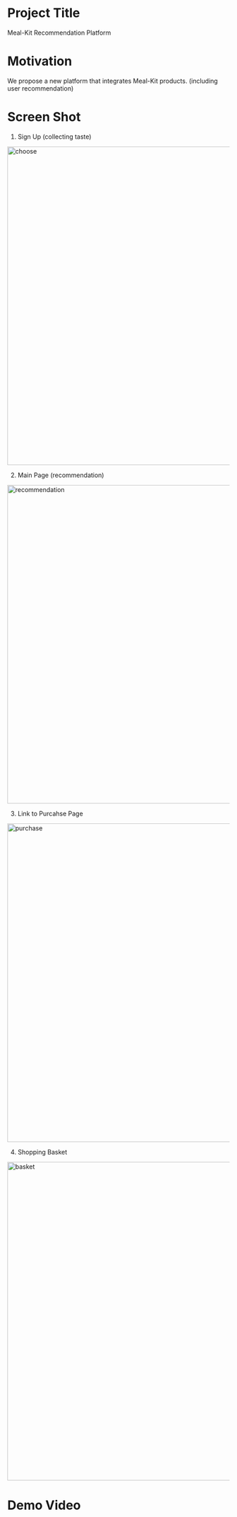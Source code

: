 Project Title
==============
Meal-Kit Recommendation Platform

Motivation
===============
We propose a new platform that integrates Meal-Kit products. (including user recommendation)

Screen Shot
=============
1. Sign Up (collecting taste)
<img width="720" alt="choose" src="https://user-images.githubusercontent.com/87460971/173214752-8d86e1b7-2fe8-4e12-b9ef-bde9ca7d7555.png">

2. Main Page (recommendation)
<img width="720" alt="recommendation" src="https://user-images.githubusercontent.com/87460971/173214920-fcf3cd8a-78ec-49e4-99ec-34943db14474.png">

3. Link to Purcahse Page
<img width="720" alt="purchase" src="https://user-images.githubusercontent.com/87460971/173214927-eac3fdf9-6de9-4121-bb0d-72b19f479023.png">

4. Shopping Basket
<img width="720" alt="basket" src="https://user-images.githubusercontent.com/87460971/173214940-93f40c0a-0725-4ffe-9aec-c28bd9b3bf35.png">

Demo Video
============
